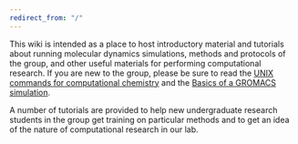 ```yaml
---
redirect_from: "/"
---
```



This wiki is intended as a place to host introductory material and tutorials about running molecular dynamics simulations, methods and protocols of the group, and other useful materials for performing computational research. If you are new to the group, please be sure to read the [UNIX commands for computational chemistry](Unix_commands.markdown) and the [Basics of a GROMACS simulation](2019-08-01-gromacs).

 A number of tutorials are provided to help new undergraduate research students in the group get training on particular methods and to get an idea of the nature of computational research in our lab.
